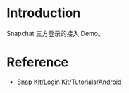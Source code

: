 # Introduction

Snapchat 三方登录的接入 Demo。

# Reference

- [Snap Kit/Login Kit/Tutorials/Android](https://docs.snap.com/snap-kit/login-kit/Tutorials/android#get-started)